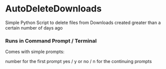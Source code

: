 # AutoDeleteDownloads
Simple Python Script to delete files from Downloads created greater than a certain number of days ago

### Runs in Command Prompt / Terminal

Comes with simple prompts:
 
number for the first prompt
yes / y or no / n for the continuing prompts
